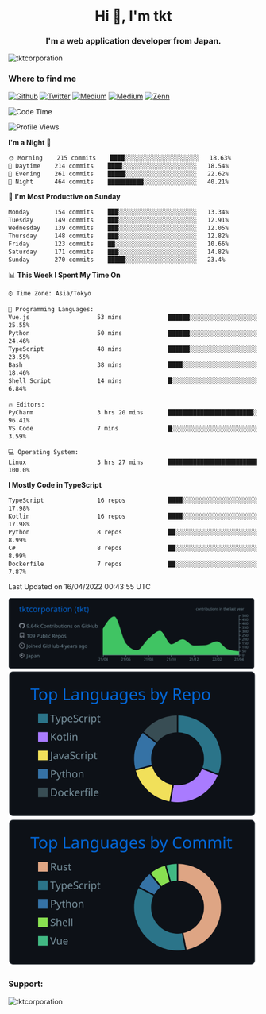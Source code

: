 <h1 align="center">Hi 👋, I'm tkt</h1>
<h3 align="center">I'm a web application developer from Japan.</h3>

<p align="left"> <img src="https://komarev.com/ghpvc/?username=tktcorporation&label=Profile%20views&color=0e75b6&style=flat" alt="tktcorporation" /> </p>

<h3>Where to find me</h3>
<p>
<a href="https://github.com/tktcorporation" target="_blank"><img alt="Github" src="https://img.shields.io/badge/GitHub-%2312100E.svg?&style=for-the-badge&logo=Github&logoColor=white" /></a>
<a href="https://twitter.com/tktcorporation" target="_blank"><img alt="Twitter" src="https://img.shields.io/badge/twitter-%231DA1F2.svg?&style=for-the-badge&logo=twitter&logoColor=white" /></a>
<a href="https://www.linkedin.com/in/tktcorporation" target="_blank"><img alt="Medium" src="https://img.shields.io/badge/linkdin-0a66c2.svg?&style=for-the-badge&logo=linkedin&logoColor=white" /></a>
<a href="https://qiita.com/tktcorporation" target="_blank"><img alt="Medium" src="https://img.shields.io/badge/qiita-55C500.svg?&style=for-the-badge&logo=qiita&logoColor=white" /></a>
<a href="https://zenn.dev/tktcorporation" target="_blank"><img alt="Zenn" src="https://img.shields.io/badge/Zenn-3EA8FF.svg?&style=for-the-badge&logo=Zenn&logoColor=white" /></a>
</p>
  
<!--START_SECTION:waka-->
![Code Time](http://img.shields.io/badge/Code%20Time-246%20hrs%2058%20mins-blue)

![Profile Views](http://img.shields.io/badge/Profile%20Views-3-blue)

**I'm a Night 🦉** 

```text
🌞 Morning    215 commits    ████░░░░░░░░░░░░░░░░░░░░░   18.63% 
🌆 Daytime    214 commits    ████░░░░░░░░░░░░░░░░░░░░░   18.54% 
🌃 Evening    261 commits    █████░░░░░░░░░░░░░░░░░░░░   22.62% 
🌙 Night      464 commits    ██████████░░░░░░░░░░░░░░░   40.21%

```
📅 **I'm Most Productive on Sunday** 

```text
Monday       154 commits    ███░░░░░░░░░░░░░░░░░░░░░░   13.34% 
Tuesday      149 commits    ███░░░░░░░░░░░░░░░░░░░░░░   12.91% 
Wednesday    139 commits    ███░░░░░░░░░░░░░░░░░░░░░░   12.05% 
Thursday     148 commits    ███░░░░░░░░░░░░░░░░░░░░░░   12.82% 
Friday       123 commits    ██░░░░░░░░░░░░░░░░░░░░░░░   10.66% 
Saturday     171 commits    ███░░░░░░░░░░░░░░░░░░░░░░   14.82% 
Sunday       270 commits    █████░░░░░░░░░░░░░░░░░░░░   23.4%

```


📊 **This Week I Spent My Time On** 

```text
⌚︎ Time Zone: Asia/Tokyo

💬 Programming Languages: 
Vue.js                   53 mins             ██████░░░░░░░░░░░░░░░░░░░   25.55% 
Python                   50 mins             ██████░░░░░░░░░░░░░░░░░░░   24.46% 
TypeScript               48 mins             ██████░░░░░░░░░░░░░░░░░░░   23.55% 
Bash                     38 mins             ████░░░░░░░░░░░░░░░░░░░░░   18.46% 
Shell Script             14 mins             █░░░░░░░░░░░░░░░░░░░░░░░░   6.84%

🔥 Editors: 
PyCharm                  3 hrs 20 mins       ████████████████████████░   96.41% 
VS Code                  7 mins              █░░░░░░░░░░░░░░░░░░░░░░░░   3.59%

💻 Operating System: 
Linux                    3 hrs 27 mins       █████████████████████████   100.0%

```

**I Mostly Code in TypeScript** 

```text
TypeScript               16 repos            ████░░░░░░░░░░░░░░░░░░░░░   17.98% 
Kotlin                   16 repos            ████░░░░░░░░░░░░░░░░░░░░░   17.98% 
Python                   8 repos             ██░░░░░░░░░░░░░░░░░░░░░░░   8.99% 
C#                       8 repos             ██░░░░░░░░░░░░░░░░░░░░░░░   8.99% 
Dockerfile               7 repos             ██░░░░░░░░░░░░░░░░░░░░░░░   7.87%

```



 Last Updated on 16/04/2022 00:43:55 UTC
<!--END_SECTION:waka-->

[![](https://raw.githubusercontent.com/tktcorporation/tktcorporation/master/profile-summary-card-output/github_dark/0-profile-details.svg)](https://github.com/vn7n24fzkq/github-profile-summary-cards)
[![](https://raw.githubusercontent.com/tktcorporation/tktcorporation/master/profile-summary-card-output/github_dark/1-repos-per-language.svg)](https://github.com/vn7n24fzkq/github-profile-summary-cards) [![](https://raw.githubusercontent.com/tktcorporation/tktcorporation/master/profile-summary-card-output/github_dark/2-most-commit-language.svg)](https://github.com/vn7n24fzkq/github-profile-summary-cards)

<h3 align="left">Support:</h3>
<p><a href="https://www.buymeacoffee.com/tktcorporation"> <img align="left" src="https://cdn.buymeacoffee.com/buttons/v2/default-yellow.png" height="50" width="210" alt="tktcorporation" /></a></p><br><br>
